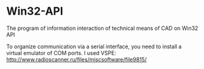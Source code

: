 # Win32-API
The program of information interaction of technical means of CAD on Win32 API

To organize communication via a serial interface, you need to install a virtual emulator of COM ports. 
I used VSPE:
http://www.radioscanner.ru/files/miscsoftware/file9815/
